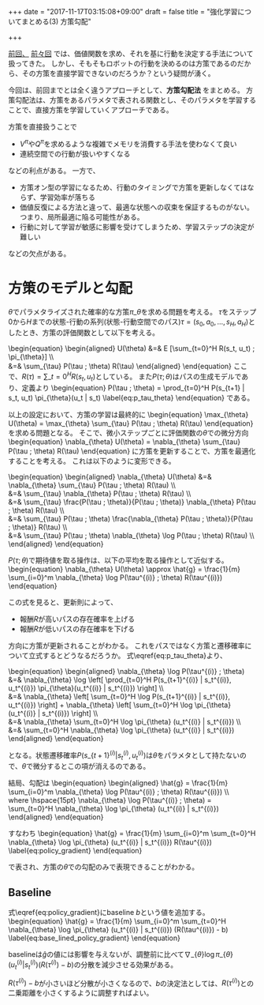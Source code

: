 +++
date = "2017-11-17T03:15:08+09:00"
draft = false
title = "強化学習についてまとめる(3) 方策勾配"

+++

<!-- 強化学習について古典的なものからDeepNNを使ったものまでまとめていきたい。
<!-- ![](/images/2016/04/lis.gif) -->
<!-- [Deep RL Bootcamp](https://sites.google.com/view/deep-rl-bootcamp/lectures)を土台にして他文献を参照しながら構成していく。
取り上げる順番はこだわらず、自分のわかりやすい方法を採る。
# ロードマップ  -->
[前回、](../20171110-Reinforcement-Value-Policy-Iteration)
[前々回](../20160410-Reinforcement-Learning-MDP-Belman-Equation)
では、価値関数を求め、それを基に行動を決定する手法について扱ってきた。
しかし、そもそもロボットの行動を決めるのは方策であるのだから、その方策を直接学習できないのだろうか？という疑問が湧く。

今回は、前回までとは全く違うアプローチとして、**方策勾配法** をまとめる。
方策勾配法は、方策をあるパラメタで表される関数とし、そのパラメタを学習することで、直接方策を学習していくアプローチである。

方策を直接扱うことで

* $V^{\pi}$や$Q^{\pi}$を求めるような複雑でメモリを消費する手法を使わなくて良い
* 連続空間での行動が扱いやすくなる

などの利点がある。
一方で、

* 方策オン型の学習になるため、行動のタイミングで方策を更新しなくてはならず、学習効率が落ちる
* 価値反復による方法と違って、最適な状態への収束を保証するものがない。つまり、局所最適に陥る可能性がある。
* 行動に対して学習が敏感に影響を受けてしまうため、学習ステップの決定が難しい

などの欠点がある。

# 方策のモデルと勾配
$\theta$でパラメタライズされた確率的な方策$\pi\_{\theta}$を求める問題を考える。
$\tau$をステップ$0$から$H$までの状態-行動の系列(状態-行動空間でのパス)$\tau=(s_0, a_0, \dots, s_H, a_H)$としたとき、方策の評価関数として以下を考える。

\begin{equation}
\begin{aligned}
U(\theta) &=& E [\sum\_{t=0}^H R(s_t, u_t) ; \pi\_{\theta}] \\\\\
&=& \sum\_{\tau} P(\tau ; \theta) R(\tau)
\end{aligned}
\end{equation}
ここで、$R(\tau) = \sum\_{t=0}^H R(s_t, u_t)$としている。
また$P(\tau ; \theta)$はパスの生成モデルであり、定義より
\begin{equation}
P(\tau ; \theta) = \prod\_{t=0}^H P(s\_{t+1} | s_t, u_t) \pi\_{\theta}(u_t | s_t)
\label{eq:p_tau_theta}
\end{equation}
である。

以上の設定において、方策の学習は最終的に
\begin{equation}
\max\_{\theta} U(\theta) = \max\_{\theta} \sum\_{\tau} P(\tau ; \theta) R(\tau)
\end{equation}
を求める問題となる。
そこで、微小ステップごとに評価関数の$\theta$での微分方向
\begin{equation}
\nabla\_{\theta} U(\theta) = \nabla\_{\theta} \sum\_{\tau} P(\tau ; \theta) R(\tau)
\end{equation}
に方策を更新することで、方策を最適化することを考える。
これは以下のように変形できる。

\begin{equation}
\begin{aligned}
\nabla\_{\theta} U(\theta) &=& \nabla\_{\theta} \sum\_{\tau} P(\tau ; \theta) R(\tau) \\\\\
&=& \sum\_{\tau} \nabla\_{\theta} P(\tau ; \theta) R(\tau) \\\\\
&=& \sum\_{\tau} \frac{P(\tau ; \theta)}{P(\tau ; \theta)} \nabla\_{\theta} P(\tau ; \theta) R(\tau) \\\\\
&=& \sum\_{\tau} P(\tau ; \theta) \frac{\nabla\_{\theta} P(\tau ; \theta)}{P(\tau ; \theta)} R(\tau) \\\\\
&=& \sum\_{\tau} P(\tau ; \theta) \nabla\_{\theta} \log P(\tau ; \theta) R(\tau) \\\\\
\end{aligned}
\end{equation}

$P(\tau ; \theta)$で期待値を取る操作は、以下の平均を取る操作として近似する。
\begin{equation}
\nabla\_{\theta} U(\theta)
\approx
\hat{g} = \frac{1}{m} \sum\_{i=0}^m \nabla\_{\theta} \log P(\tau^{(i)} ; \theta) R(\tau^{(i)})
\end{equation}

この式を見ると、更新則によって、

* 報酬$R$が高いパスの存在確率を上げる
* 報酬$R$が低いパスの存在確率を下げる

方向に方策が更新されることがわかる。
これをパスではなく方策と遷移確率について立式するとどうなるだろうか。
式\eqref{eq:p_tau_theta}より、

\begin{equation}
\begin{aligned}
\nabla\_{\theta} \log P(\tau^{(i)} ; \theta)
&=& \nabla\_{\theta} \log
\left[ \prod\_{t=0}^H P(s\_{t+1}^{(i)} | s_t^{(i)}, u_t^{(i)}) \pi\_{\theta}(u_t^{(i)} | s_t^{(i)}) \right] \\\\\
&=& \nabla\_\{\theta\} \left\[ \sum\_\{t=0\}^H \log P(s\_\{t+1\}^{(i)} | s_t^{(i)}, u_t^{(i)}) \right\] +
\nabla\_\{\theta\} \left\[ \sum\_\{t=0\}^H \log \pi\_{\theta} (u_t^{(i)} | s_t^{(i)}) \right\] \\\\\
&=& \nabla\_\{\theta\} \sum\_\{t=0\}^H \log \pi\_{\theta} (u_t^{(i)} | s_t^{(i)}) \\\\\
&=& \sum\_\{t=0\}^H \nabla\_\{\theta\} \log \pi\_{\theta} (u_t^{(i)} | s_t^{(i)})
\end{aligned}
\end{equation}

となる。状態遷移確率$P(s\_\{t+1\}^{(i)} | s_t^{(i)}, u_t^{(i)})$は$\theta$をパラメタとして持たないので、$\theta$で微分するとこの項が消えるのである。

結局、勾配は
\begin{equation}
\begin{aligned}
\hat{g} = \frac{1}{m} \sum\_{i=0}^m \nabla\_{\theta} \log P(\tau^{(i)} ; \theta) R(\tau^{(i)}) \\\\\
where \hspace{15pt}
\nabla\_{\theta} \log P(\tau^{(i)} ; \theta) =
\sum\_\{t=0\}^H \nabla\_\{\theta\} \log \pi\_{\theta} (u_t^{(i)} | s_t^{(i)})
\end{aligned}
\end{equation}

すなわち
\begin{equation}
\hat{g} = \frac{1}{m} \sum\_{i=0}^m \sum\_\{t=0\}^H \nabla\_\{\theta\} \log \pi\_\{\theta\} (u_t^{(i)} | s_t^{(i)}) R(\tau^{(i)})
\label{eq:policy_gradient}
\end{equation}

で表され、方策の$\theta$での勾配のみで表現できることがわかる。

## Baseline
式\eqref{eq:policy_gradient}にbaseline $b$という値を追加する。
\begin{equation}
\hat{g} = \frac{1}{m} \sum\_{i=0}^m \sum\_\{t=0\}^H \nabla\_\{\theta\} \log \pi\_\{\theta\} (u_t^{(i)} | s_t^{(i)}) (R(\tau^{(i)}) - b)
\label{eq:base_lined_policy_gradient}
\end{equation}

baselineは$\hat{g}$の値には影響を与えないが、調整前に比べて$\nabla\_\{\theta\} \log \pi\_\{\theta\} (u_t^{(i)} | s_t^{(i)}) (R(\tau^{(i)}) - b)$の分散を減少させる効果がある。

$R(\tau^{(i)}) - b$が小さいほど分散が小さくなるので、$b$の決定法としては、$R(\tau^{(i)})$との二乗距離を小さくするように調整すればよい。
